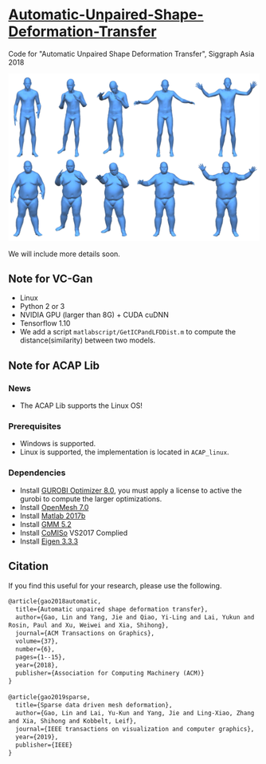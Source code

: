 # [Automatic-Unpaired-Shape-Deformation-Transfer](http://geometrylearning.com/ausdt)
Code for "Automatic Unpaired Shape Deformation Transfer", Siggraph Asia 2018
<p align='center'>  
  <img src='imgs/teaser.jpg' width='880'/>
</p>
We will include more details soon.

## Note for VC-Gan 
- Linux
- Python 2 or 3
- NVIDIA GPU (larger than 8G) + CUDA cuDNN
- Tensorflow 1.10
- We add a script ```matlabscript/GetICPandLFDDist.m``` to compute the distance(similarity) between two models.


## Note for ACAP Lib

### News

- The ACAP Lib supports the Linux OS!

### Prerequisites
- Windows is supported.
- Linux is supported, the implementation is located in ```ACAP_linux```.
### Dependencies
- Install [GUROBI Optimizer 8.0](http://www.gurobi.com/), you must apply a license to active the gurobi to compute the larger optimizations.
- Install [OpenMesh 7.0](https://www.openmesh.org/download/)
- Install [Matlab 2017b](https://www.mathworks.com/)
- Install [GMM 5.2](http://getfem.org/download.html)
- Install [CoMISo](https://graphics.rwth-aachen.de:9000/CoMISo/CoMISo) VS2017 Complied
- Install [Eigen 3.3.3](http://eigen.tuxfamily.org/index.php?title=Main_Page)


## Citation

If you find this useful for your research, please use the following.

```
@article{gao2018automatic,
  title={Automatic unpaired shape deformation transfer},
  author={Gao, Lin and Yang, Jie and Qiao, Yi-Ling and Lai, Yukun and Rosin, Paul and Xu, Weiwei and Xia, Shihong},
  journal={ACM Transactions on Graphics},
  volume={37},
  number={6},
  pages={1--15},
  year={2018},
  publisher={Association for Computing Machinery (ACM)}
}

@article{gao2019sparse,
  title={Sparse data driven mesh deformation},
  author={Gao, Lin and Lai, Yu-Kun and Yang, Jie and Ling-Xiao, Zhang and Xia, Shihong and Kobbelt, Leif},
  journal={IEEE transactions on visualization and computer graphics},
  year={2019},
  publisher={IEEE}
}
```
